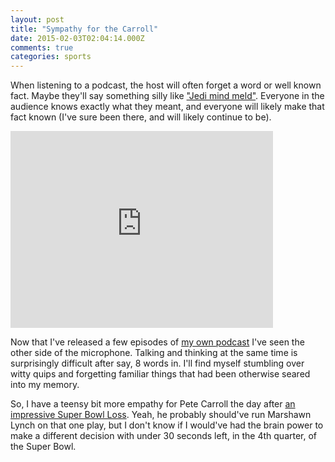 ```yaml
---
layout: post
title: "Sympathy for the Carroll"
date: 2015-02-03T02:04:14.000Z
comments: true
categories: sports
---
```

When listening to a podcast, the host will often forget a word or well known fact. Maybe they'll say something silly like ["Jedi mind meld"](http://on.cc.com/1rU1N7O). Everyone in the audience knows exactly what they meant, and everyone will likely make that fact known (I've sure been there, and will likely continue to be).

<iframe width="420" height="315" src="https://www.youtube.com/embed/wNq8-4DtvaM" frameborder="0" allowfullscreen></iframe>

Now that I've released a few episodes of [my own podcast](http://www.fronttoback.co/) I've seen the other side of the microphone. Talking and thinking at the same time is surprisingly difficult after say, 8 words in. I'll find myself stumbling over witty quips and forgetting familiar things that had been otherwise seared into my memory.

So, I have a teensy bit more empathy for Pete Carroll the day after [an impressive Super Bowl Loss](http://grantland.com/the-triangle/super-bowl-new-england-patriots-seattle-seahawks/). Yeah, he probably should've run Marshawn Lynch on that one play, but I don't know if I would've had the brain power to make a different decision with under 30 seconds left, in the 4th quarter, of the Super Bowl. 
